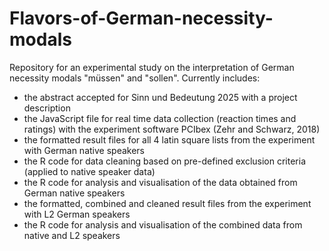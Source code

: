 # Flavors-of-German-necessity-modals
Repository for an experimental study on the interpretation of German necessity modals "müssen" and "sollen". 
Currently includes:
- the abstract accepted for Sinn und Bedeutung 2025 with a project description
- the JavaScript file for real time data collection (reaction times and ratings) with the experiment software PCIbex (Zehr and Schwarz, 2018)
- the formatted result files for all 4 latin square lists from the experiment with German native speakers
- the R code for data cleaning based on pre-defined exclusion criteria (applied to native speaker data)
- the R code for analysis and visualisation of the data obtained from German native speakers
- the formatted, combined and cleaned result files from the experiment with L2 German speakers
- the R code for analysis and visualisation of the combined data from native and L2 speakers
